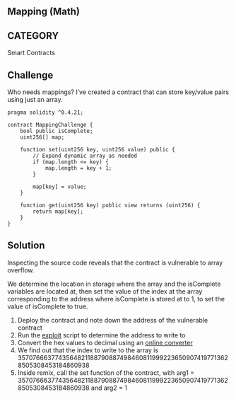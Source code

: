 ## Mapping (Math)

## CATEGORY

Smart Contracts

## Challenge

Who needs mappings? I’ve created a contract that can store key/value pairs using just an array.

```
pragma solidity ^0.4.21;

contract MappingChallenge {
    bool public isComplete;
    uint256[] map;

    function set(uint256 key, uint256 value) public {
        // Expand dynamic array as needed
        if (map.length <= key) {
            map.length = key + 1;
        }

        map[key] = value;
    }

    function get(uint256 key) public view returns (uint256) {
        return map[key];
    }
}
```

## Solution

Inspecting the source code reveals that the contract is vulnerable to array overflow.

We determine the location in storage where the array and the isComplete variables are located at, then set the value of the index at the array corresponding to the address where isComplete is stored at to 1, to set the value of isComplete to true.

1. Deploy the contract and note down the address of the vulnerable contract
2. Run the [exploit](./exploit.js) script to determine the address to write to
3. Convert the hex values to decimal using an [online converter](https://www.rapidtables.com/convert/number/hex-to-decimal.html)
4. We find out that the index to write to the array is 35707666377435648211887908874984608119992236509074197713628505308453184860938
5. Inside remix, call the set function of the contract, with arg1 = 35707666377435648211887908874984608119992236509074197713628505308453184860938 and arg2 = 1
